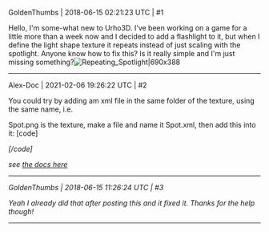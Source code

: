GoldenThumbs | 2018-06-15 02:21:23 UTC | #1

Hello, I'm some-what new to Urho3D. I've been working on a game for a little more than a week now and I decided to add a flashlight to it, but when I define the light shape texture it repeats instead of just scaling with the spotlight. Anyone know how to fix this? Is it really simple and I'm just missing something?![Repeating_Spotlight|690x388](upload://ybgwL2B9n7NzzR8Nt8sW5mPZlX9.PNG)

-------------------------

Alex-Doc | 2021-02-06 19:26:22 UTC | #2

You could try by adding am xml file in the same folder of the texture, using the same name, i.e.

Spot.png is the texture, make a file and name it Spot.xml, then add this into it:
[code]
<texture>
    <address coord="u" mode="border" />
    <address coord="v" mode="border" />
    <border color="0 0 0 0" />
    <mipmap enable="false" /> 
    <quality low="0" />
</texture>
[/code]

see [the docs here](https://urho3d.github.io/documentation/1.7/_materials.html)

-------------------------

GoldenThumbs | 2018-06-15 11:26:24 UTC | #3

Yeah I already did that after posting this and it fixed it. Thanks for the help though!

-------------------------

